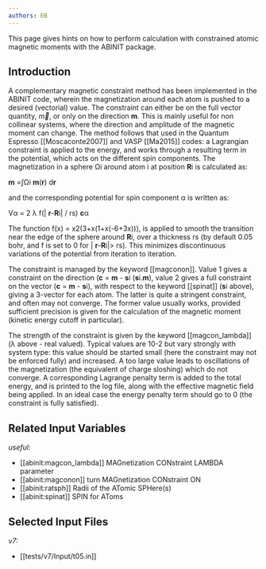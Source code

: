 ```yaml
---
authors: EB
---
```


<!--
This file is automatically generated by mksite.py. All changes will be lost.
Change the input yaml files or the python code

-->
This page gives hints on how to perform calculation with constrained atomic magnetic moments with the ABINIT package.

## Introduction

A complementary magnetic constraint method has been implemented in the ABINIT
code, wherein the magnetization around each atom is pushed to a desired
(vectorial) value. The constraint can either be on the full vector quantity,
$\vec{m}$, or only on the direction **m**. This is mainly useful for non
collinear systems, where the direction and amplitude of the magnetic moment
can change. The method follows that used in the Quantum Espresso
[[Moscaconte2007]] and VASP [[Ma2015]] codes: a Lagrangian constraint is
applied to the energy, and works through a resulting term in the potential,
which acts on the different spin components. The magnetization in a sphere Ωi
around atom i at position **R**i is calculated as:

**m** =∫Ωi **m**(**r**) d**r**

and the corresponding potential for spin component α is written as:

Vα = 2 λ f(| **r**-**R**i| / rs) **c**α

The function f(x) = x2(3+x(1+x(-6+3x))), is applied to smooth the transition
near the edge of the sphere around **R**i, over a thickness rs (by default
0.05 bohr, and f is set to 0 for | **r**-**R**i|> rs). This minimizes
discontinuous variations of the potential from iteration to iteration.

The constraint is managed by the keyword [[magconon]]. Value 1 gives a
constraint on the direction (**c** = **m** \- **s**i (**s**i.**m**), value 2
gives a full constraint on the vector (**c** = **m** \- **s**i), with respect
to the keyword [[spinat]] (**s**i above), giving a 3-vector for each atom. The
latter is quite a stringent constraint, and often may not converge. The former
value usually works, provided sufficient precision is given for the
calculation of the magnetic moment (kinetic energy cutoff in particular).

The strength of the constraint is given by the keyword [[magcon_lambda]] (λ
above - real valued). Typical values are 10-2 but vary strongly with system
type: this value should be started small (here the constraint may not be
enforced fully) and increased. A too large value leads to oscillations of the
magnetization (the equivalent of charge sloshing) which do not converge. A
corresponding Lagrange penalty term is added to the total energy, and is
printed to the log file, along with the effective magnetic field being
applied. In an ideal case the energy penalty term should go to 0 (the
constraint is fully satisfied).



## Related Input Variables

*useful:*

- [[abinit:magcon_lambda]]  MAGnetization CONstraint LAMBDA parameter
- [[abinit:magconon]]  turn MAGnetization CONstraint ON
- [[abinit:ratsph]]  Radii of the ATomic SPHere(s)
- [[abinit:spinat]]  SPIN for AToms
 

## Selected Input Files

*v7:*

- [[tests/v7/Input/t05.in]]
 


